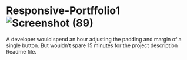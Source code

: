# Responsive-Portffolio1![Screenshot (89)](https://user-images.githubusercontent.com/56648155/141693131-97e12b41-0123-49c6-b5a1-f6d51d650659.png)
A developer would spend an hour adjusting the padding and margin of a single button. But wouldn’t spare 15 minutes for the project description Readme file.
